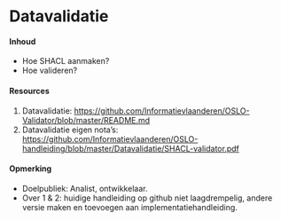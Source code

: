 # Datavalidatie
#### Inhoud
* Hoe SHACL aanmaken?
* Hoe valideren? 
#### Resources
1. Datavalidatie: https://github.com/Informatievlaanderen/OSLO-Validator/blob/master/README.md
2. Datavalidatie eigen nota’s: https://github.com/Informatievlaanderen/OSLO-handleiding/blob/master/Datavalidatie/SHACL-validator.pdf
#### Opmerking
* Doelpubliek: Analist, ontwikkelaar.
* Over 1 & 2: huidige handleiding op github niet laagdrempelig, andere versie maken en toevoegen aan implementatiehandleiding.

